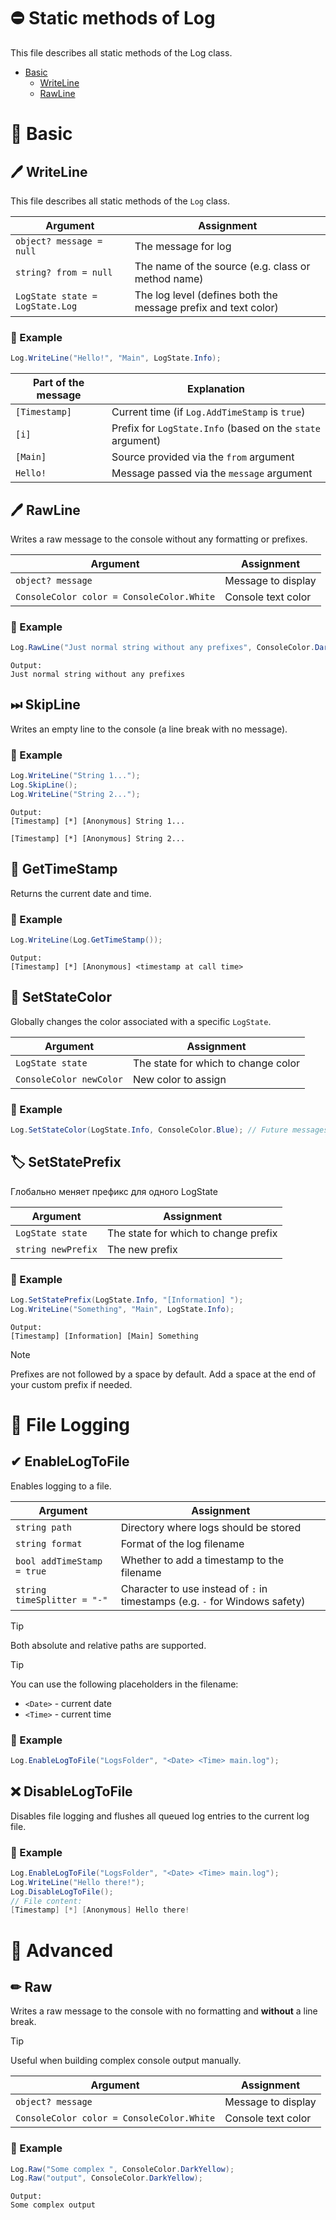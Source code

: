 # ⛔ Static methods of Log

This file describes all static methods of the Log class.
- [Basic](#-basic)
  - [WriteLine](#-writeline)
  - [RawLine](#-rawline)

# 📃 Basic

## 🖊 WriteLine

This file describes all static methods of the `Log` class.

| Argument                        | Assignment                                                 |
|---------------------------------|------------------------------------------------------------|
| `object? message = null`        | The message for log                                        |
| `string? from = null`           | The name of the source (e.g. class or method name)         |
| `LogState state = LogState.Log` | The log level (defines both the message prefix and text color) |

 ### 📄 Example
 
 ```csharp
Log.WriteLine("Hello!", "Main", LogState.Info);
 ```
 
| Part of the message | Explanation                                        |
|---------------------|----------------------------------------------------|
| `[Timestamp]`       | Current time (if `Log.AddTimeStamp` is `true`)     |
| `[i]`               | Prefix for `LogState.Info` (based on the `state` argument) |
| `[Main]`            | Source provided via the `from` argument                 |
| `Hello!`            | Message passed via the `message` argument               |

## 🖊 RawLine

Writes a raw message to the console without any formatting or prefixes.

| Argument                                  | Assignment          |
|-------------------------------------------|---------------------|
| `object? message`                         | Message to display |
| `ConsoleColor color = ConsoleColor.White` | Console text color |

 ### 📄 Example
 
  ```csharp
Log.RawLine("Just normal string without any prefixes", ConsoleColor.DarkYellow);
 ```
 
 ```
 Output:
Just normal string without any prefixes
```

## ⏭ SkipLine

Writes an empty line to the console (a line break with no message).

 ### 📄 Example
 
```csharp
Log.WriteLine("String 1...");
Log.SkipLine();
Log.WriteLine("String 2...");
```

 ```
 Output:
[Timestamp] [*] [Anonymous] String 1...

[Timestamp] [*] [Anonymous] String 2...
```


## 📅 GetTimeStamp

Returns the current date and time.

 ### 📄 Example
 ```csharp
Log.WriteLine(Log.GetTimeStamp());
```

```
Output:
[Timestamp] [*] [Anonymous] <timestamp at call time>
```


## 🎨 SetStateColor

Globally changes the color associated with a specific `LogState`.


| Argument                | Assignment                               |
|-------------------------|------------------------------------------|
| `LogState state`        | The state for which to change color |
| `ConsoleColor newColor` | New color to assign                               |

 ### 📄 Example
 ```csharp
Log.SetStateColor(LogState.Info, ConsoleColor.Blue); // Future messages with LogState.Info will now be blue
```

## 🏷 SetStatePrefix

Глобально меняет префикс для одного LogState

| Argument                | Assignment                                  |
|-------------------------|---------------------------------------------|
| `LogState state`        | The state for which to change prefix |
| `string newPrefix`      | The new prefix                               |

 ### 📄 Example
 ```csharp
Log.SetStatePrefix(LogState.Info, "[Information] ");
Log.WriteLine("Something", "Main", LogState.Info);
```

```
Output:
[Timestamp] [Information] [Main] Something
```

> [!NOTE]  
> Prefixes are not followed by a space by default. Add a space at the end of your custom prefix if needed.

# 📁 File Logging

## ✔ EnableLogToFile

Enables logging to a file.

| Argument                    | Assignment                               |
|-----------------------------|------------------------------------------|
| `string path`               | Directory where logs should be stored               |
| `string format`             | Format of the log filename             |
| `bool addTimeStamp = true`  | Whether to add a timestamp to the filename      |
| `string timeSplitter = "-"` | Character to use instead of `:` in timestamps (e.g. `-` for Windows safety) |

> [!TIP]  
> Both absolute and relative paths are supported.

> [!TIP]
> You can use the following placeholders in the filename:
> - `<Date>` - current date
> - `<Time>` - current time

 ### 📄 Example
 ```csharp
Log.EnableLogToFile("LogsFolder", "<Date> <Time> main.log");
```

## ❌ DisableLogToFile

Disables file logging and flushes all queued log entries to the current log file.

 ### 📄 Example
 ```csharp
Log.EnableLogToFile("LogsFolder", "<Date> <Time> main.log");
Log.WriteLine("Hello there!");
Log.DisableLogToFile();
// File content:
[Timestamp] [*] [Anonymous] Hello there!
```

# 💎 Advanced

## ✏ Raw

Writes a raw message to the console with no formatting and **without** a line break.

> [!TIP]
> Useful when building complex console output manually.

| Argument                                  | Assignment          |
|-------------------------------------------|---------------------|
| `object? message`                         | Message to display |
| `ConsoleColor color = ConsoleColor.White` | Console text color       |

 ### 📄 Example
 
  ```csharp
Log.Raw("Some complex ", ConsoleColor.DarkYellow);
Log.Raw("output", ConsoleColor.DarkYellow);
 ```
 
 ```
 Output:
Some complex output
```
